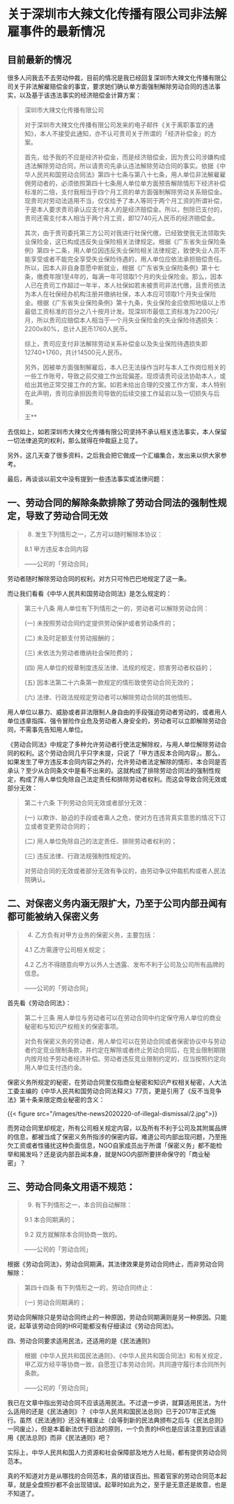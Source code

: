 # 关于深圳市大辣文化传播有限公司非法解雇事件的最新情况


## 目前最新的情况

很多人问我去不去劳动仲裁，目前的情况是我已经回复深圳市大辣文化传播有限公司关于非法解雇赔偿金的事宜，要求她们确认单方面强制解除劳动合同的违法事实，以及基于该违法事实的经济赔偿金计算方案：

> 深圳市大辣文化传播有限公司
> 
> 对于深圳市大辣文化传播有限公司发来的电子邮件《关于离职事宜的通知》，本人不接受此通知，亦不认可贵司关于所谓的「经济补偿金」的方案。
> 
> 首先，给予我的不应是经济补偿金，而是经济赔偿金，因为贵公司涉嫌构成违法解除劳动合同，所以请贵司先承认违法解除劳动合同的事实。依据《中华人民共和国劳动合同法》第四十七条与第八十七条，用人单位非法解雇雇佣劳动者的，必须依照第四十七条用人单位单方面预告解除情形下经济补偿标准的二倍，支付我相当于四个月工资的单方面强制解除劳动关系赔偿金。现贵司对劳动法适用不当，仅仅给予了本人等同于两个月工资的所谓补偿，于是本人要求贵司承认应支付本人的是经济赔偿金。所以，刨除已支付的，贵司还需支付本人相当于两个月工资，即12740元人民币的经济赔偿金。
> 
> 其次，由于贵司委托第三方公司对我进行社保代缴，已经致使我无法领取失业保险金，这已构成违反失业保险相关法律规定。根据《广东省失业保险条例》第四十二条，用人单位因违反失业保险相关法律规定，致使失业人员不能享受或者不能完全享受失业保险待遇的，用人单位应依法承担赔偿责任。所以，因本人非自身意愿中断就业，根据《广东省失业保险条例》第十七条，缴费年限1至4年的，每满一年可领取1个月的失业保险金。那么，因本人已在贵司工作超过一年半，本人社保如若未被贵司非法代缴，且贵司依法为本人在社保经办机构注册并缴纳社保，本人本应可领取1个月失业保险金。根据《广东省失业保险条例》第十九条，失业保险金应依照地级以上市最低工资标准的百分之八十按月计发。现深圳市最低工资标准为2200元/月，所以贵司应赔偿本人相当于一个月失业保险金的失业保险待遇损失：2200x80%，总计人民币1760人民币。
> 
> 综上，贵司应支付非法解除劳动关系补偿金以及失业保险待遇损失即12740+1760，共计14500元人民币。
> 
> 另外，因被单方面强制解雇后，本人已无法操作当时与本人工作岗位相关的一些工作账号，导致之前交接工作出现偏差。现烦请贵司设法协助本人，或给出其他正常交接工作的方案。如若未给出合理的交接工作方案，本人特别在此声明，贵司应承担因贵司导致的后续交接工作延宕以及一切损失与后果。
> 
> 王**

去信如上，如若深圳市大辣文化传播有限公司坚持不承认相关违法事实，本人保留一切法律追究的权利，那么就得在仲裁庭上见了。

另外，这几天查了很多资料，之后我会把它做成一个汇编集合，发出来以供大家参考。

最后，再谈谈以前文中没有提到一些违法事实或法律问题：

## 一、劳动合同的解除条款排除了劳动合同法的强制性规定，导致了劳动合同无效

> 8. 发生下列情形之一，乙方可以随时解除本协议：
> 
> 8.1 甲方违反本合同内容
> 
> ——公司的「劳动合同」

劳动者随时解除劳动合同的权利，对方只可怜巴巴地规定了这一条。

而让我们看看《中华人民共和国劳动合同法》是怎么规定的：

> 第三十八条 用人单位有下列情形之一的，劳动者可以解除劳动合同：
> 
> (一) 未按照劳动合同约定提供劳动保护或者劳动条件的；
> 
> (二) 未及时足额支付劳动报酬的；
> 
> (三) 未依法为劳动者缴纳社会保险费的；
> 
> (四) 用人单位的规章制度违反法律、法规的规定，损害劳动者权益的；
> 
> (五) 因本法第二十六条第一款规定的情形致使劳动合同无效的；
> 
> (六) 法律、行政法规规定劳动者可以解除劳动合同的其他情形。

用人单位以暴力、威胁或者非法限制人身自由的手段强迫劳动者劳动的，或者用人单位违章指挥、强令冒险作业危及劳动者人身安全的，劳动者可以立即解除劳动合同，不需事先告知用人单位。

《劳动合同法》中规定了多种允许劳动者行使法定解除权，与用人单位解除劳动合同的权利。这个劳动合同几乎只字未提，只说了「甲方违反本合同内容」。那么，如果发生了甲方违反本合同内容之外的，允许劳动者法定解除的情形，本合同是否承认？至少从合同条文中是看不出来的。这就构成了排除劳动合同法的强制性规定，构成了用人单位免除自己法定责任和排除劳动者权利。而这会导致合同无效或部分无效：

> 第二十六条 下列劳动合同无效或者部分无效：
> 
> (一) 以欺诈、胁迫的手段或者乘人之危，使对方在违背真实意思的情况下订立或者变更劳动合同的；
> 
> (二) 用人单位免除自己的法定责任、排除劳动者权利的；
> 
> (三) 违反法律、行政法规强制性规定的。
> 
> 对劳动合同的无效或者部分无效有争议的，由劳动争议仲裁机构或者人民法院确认。

## 二、对保密义务内涵无限扩大，乃至于公司内部丑闻有都可能被纳入保密义务

> 4. 乙方负有对甲方业务的保密义务，主要包括：
> 
> 4.1 乙方需遵守公司相关规定；
> 
> 4.2 乙方不得随意向甲方以外人士透露、发布不利于公司及公司所有品牌的信息。
> 
> ——公司的「劳动合同」

首先看《劳动合同法》：

> 第二十三条 用人单位与劳动者可以在劳动合同中约定保守用人单位的商业秘密和与知识产权相关的保密事项。
> 
> 对负有保密义务的劳动者，用人单位可以在劳动合同或者保密协议中与劳动者约定竞业限制条款，并约定在解除或者终止劳动合同后，在竞业限制期限内按月给予劳动者经济补偿。劳动者违反竞业限制约定的，应当按照约定向用人单位支付违约金。

保密义务所规定的秘密，在劳动合同里仅指商业秘密和知识产权相关秘密，人大法工委主编的《中华人民共和国劳动合同法释义》77页，更是引用了《反不当竞争法》第十条来限定商业秘密的含义：

{{< figure src="/images/the-news2020220-of-illegal-dismissal/2.jpg">}}

而劳动合同里却规定，所有公司相关规定内容，以及所有不利于公司及其附属品牌的信息，都被当成了保密义务所指涉的保密内容。难道公司内部出现问题，乃至拖欠工资或者性骚扰这种负面信息，NGO自家成员出于所谓「保密义务」都不能检举和揭发吗？还是说内部丑闻本身，就是NGO内部所要拼命保守的「商业秘密」？

## 三、劳动合同条文用语不规范：

> 9. 有下列情形之一，本合同自动解除：
> 
> 9.1 本合同期满的；
> 
> 9.2 双方就解除本合同协商一致的。
> 
> ——公司的「劳动合同」

根据《劳动合同法》，劳动合同期满，其法律效果是劳动合同终止，而非劳动合同解除：

> 第四十四条 有下列情形之一的，劳动合同终止：
>
> (一) 劳动合同期满的；

劳动合同解除只是劳动合同终止的一种原因，劳动合同期满则是另一种原因。只能说，起草该劳动合同的HR可能都没有仔细读过《劳动合同法》。

四、劳动合同要求适用民法，还适用的是《民法通则》

> 根据《中华人民共和国民法通则》、《中华人民共和国合同法》和有关规定，甲乙双方经平等协商一致，自愿签订本劳动合同，共同遵守履行本合同所列条款。
> 
> ——公司的「劳动合同」

我已在文章中指出劳动合同不应该适用民法。不过退一步讲，就算适用民法，为什么适用的还是《民法通则》？《中华人民共和国民法总则》已于2017年正式施行。虽然《民法通则》还没有被废止（会等到新的民法典颁布之后与《民法总则》一同废止），但是本着新法优于旧法的原则，一个负责的HR也是应该注意到应该适用《民法总则》而非《民法通则》吧？

实际上，中华人民共和国人力资源和社会保障部及地方人社局，都有提供劳动合同范本。

真的不知道对方是从哪找的合同范本，真的错误百出。照着官家的劳动合同范本起草，就是全盘照抄都不会出现错误。起草时如此为之，至于是无意还是故意，也是不知道了。
